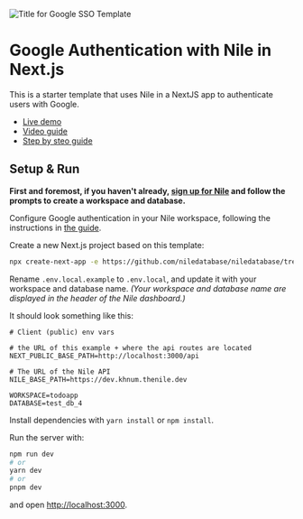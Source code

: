 
![Title for Google SSO Template](https://github.com/niledatabase/niledatabase/assets/1189030/f8f70330-b737-4a91-a2bd-ef6a95220c71)

# Google Authentication with Nile in Next.js

This is a starter template that uses Nile in a NextJS app to authenticate users with Google.

* [Live demo](https://niledatabase-google-sso.vercel.app)
* [Video guide](https://drive.google.com/file/d/1BEewQNYaoGOFsDJ8Wc5a2Nb1IMsEdEtd/view?usp=sharing)
* [Step by steo guide](https://niledatabase-docs.vercel.app/user-management/quick-start/nextjs)

## Setup & Run 

**First and foremost, if you haven't already, [sign up for Nile](https://dev-nad.thenile.dev) and follow the prompts to create a workspace and
database.** 

Configure Google authentication in your Nile workspace, following the instructions in [the guide](https://niledatabase-docs.vercel.app/user-management/quick-start/nextjs).

Create a new Next.js project based on this template:

```bash
npx create-next-app -e https://github.com/niledatabase/niledatabase/tree/master/examples/user_management/social_login_google/NextJS nile-google-nextjs && cd nile-auth-app
```
Rename `.env.local.example` to `.env.local`, and update it with your workspace and database name. 
_(Your workspace and database name are displayed in the header of the Nile dashboard.)_

It should look something like this:

```
# Client (public) env vars

# the URL of this example + where the api routes are located
NEXT_PUBLIC_BASE_PATH=http://localhost:3000/api

# The URL of the Nile API
NILE_BASE_PATH=https://dev.khnum.thenile.dev

WORKSPACE=todoapp
DATABASE=test_db_4
```

Install dependencies with `yarn install` or `npm install`. 

Run the server with:

```bash
npm run dev
# or
yarn dev
# or
pnpm dev
```

and open [http://localhost:3000](http://localhost:3000).
